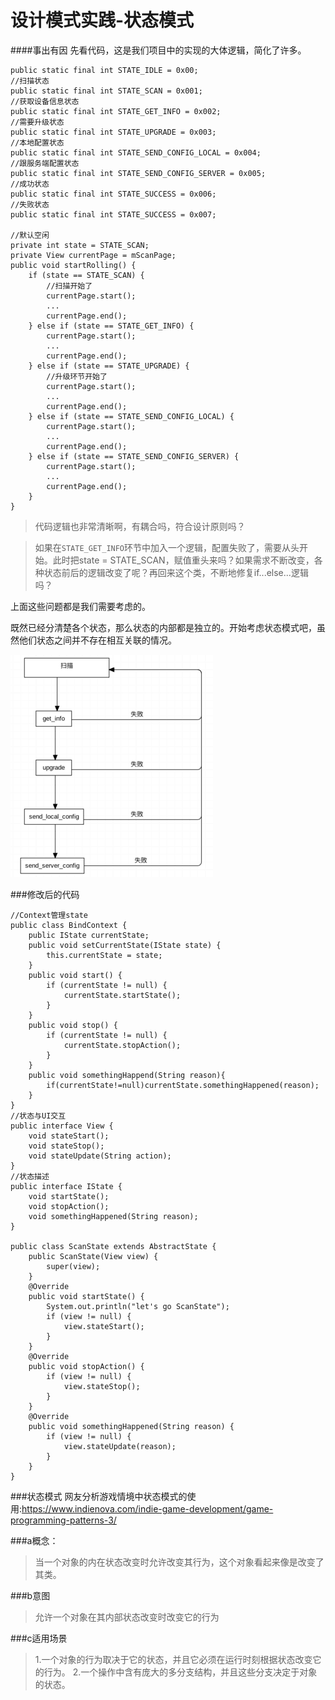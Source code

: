 # 设计模式实践-状态模式


####事出有因
先看代码，这是我们项目中的实现的大体逻辑，简化了许多。
```
public static final int STATE_IDLE = 0x00;
//扫描状态
public static final int STATE_SCAN = 0x001;
//获取设备信息状态
public static final int STATE_GET_INFO = 0x002;
//需要升级状态
public static final int STATE_UPGRADE = 0x003;
//本地配置状态
public static final int STATE_SEND_CONFIG_LOCAL = 0x004;
//跟服务端配置状态
public static final int STATE_SEND_CONFIG_SERVER = 0x005;
//成功状态
public static final int STATE_SUCCESS = 0x006;
//失败状态
public static final int STATE_SUCCESS = 0x007;

//默认空闲
private int state = STATE_SCAN;
private View currentPage = mScanPage;
public void startRolling() {
    if (state == STATE_SCAN) {
        //扫描开始了
        currentPage.start();
        ...
        currentPage.end();
    } else if (state == STATE_GET_INFO) {
        currentPage.start();
        ...
        currentPage.end();
    } else if (state == STATE_UPGRADE) {
        //升级环节开始了
        currentPage.start();
        ...
        currentPage.end();
    } else if (state == STATE_SEND_CONFIG_LOCAL) {
        currentPage.start();
        ...
        currentPage.end();
    } else if (state == STATE_SEND_CONFIG_SERVER) {
        currentPage.start();
        ...
        currentPage.end();
    }
}
```
>   代码逻辑也非常清晰啊，有耦合吗，符合设计原则吗？

>   如果在`STATE_GET_INFO`环节中加入一个逻辑，配置失败了，需要从头开始。此时把state = STATE_SCAN，赋值重头来吗？如果需求不断改变，各种状态前后的逻辑改变了呢？再回来这个类，不断地修复if...else...逻辑吗？

上面这些问题都是我们需要考虑的。

既然已经分清楚各个状态，那么状态的内部都是独立的。开始考虑状态模式吧，虽然他们状态之间并不存在相互关联的情况。

![](https://raw.githubusercontent.com/easternHong/Pictures/master/misc/simple_bind_flow.png)

###修改后的代码

```
//Context管理state
public class BindContext {
    public IState currentState;
    public void setCurrentState(IState state) {
        this.currentState = state;
    }
    public void start() {
        if (currentState != null) {
            currentState.startState();
        }
    }
    public void stop() {
        if (currentState != null) {
            currentState.stopAction();
        }
    }
    public void somethingHappend(String reason){
        if(currentState!=null)currentState.somethingHappened(reason);
    }
}
//状态与UI交互
public interface View {
    void stateStart();
    void stateStop();
    void stateUpdate(String action);
}
//状态描述
public interface IState {
    void startState();
    void stopAction();
    void somethingHappened(String reason);
}

public class ScanState extends AbstractState {
    public ScanState(View view) {
        super(view);
    }
    @Override
    public void startState() {
        System.out.println("let's go ScanState");
        if (view != null) {
            view.stateStart();
        }
    }
    @Override
    public void stopAction() {
        if (view != null) {
            view.stateStop();
        }
    }
    @Override
    public void somethingHappened(String reason) {
        if (view != null) {
            view.stateUpdate(reason);
        }
    }
}
```


###状态模式
网友分析游戏情境中状态模式的使用:https://www.indienova.com/indie-game-development/game-programming-patterns-3/


###a概念：
>   当一个对象的内在状态改变时允许改变其行为，这个对象看起来像是改变了其类。

###b意图
>   允许一个对象在其内部状态改变时改变它的行为

###c适用场景

>   1.一个对象的行为取决于它的状态，并且它必须在运行时刻根据状态改变它的行为。
2.一个操作中含有庞大的多分支结构，并且这些分支决定于对象的状态。






